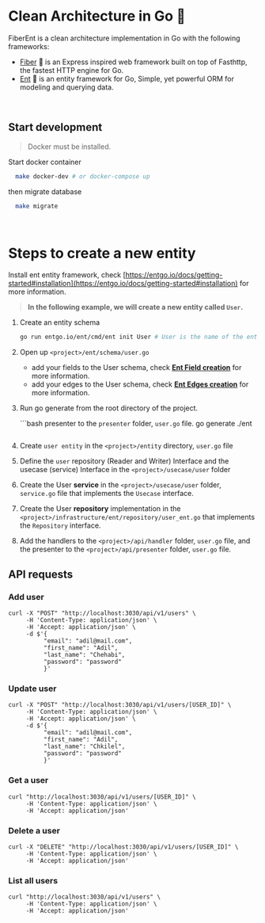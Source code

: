 # Clean Architecture in Go 🎉

 FiberEnt is a clean architecture implementation in Go with the following frameworks:
- [Fiber](https://github.com/gofiber/fiber) 🚀 is an Express inspired web framework built on top of Fasthttp, the fastest HTTP engine for Go.
- [Ent](https://github.com/ent/ent) 🎉 is an entity framework for Go,
Simple, yet powerful ORM for modeling and querying data.

<br/>

## Start development
> Docker must be installed.

Start docker container
```bash
  make docker-dev # or docker-compose up
```
then migrate database

```bash
  make migrate
```
<br />

# Steps to create a new entity

Install ent entity framework, check [https://entgo.io/docs/getting-started#installation](https://entgo.io/docs/getting-started#installation) for more information.

> **In the following example, we will create a new entity called `User`.**

1. Create an entity schema

   ```bash
   go run entgo.io/ent/cmd/ent init User # User is the name of the entity
   ```

2. Open up `<project>/ent/schema/user.go`

   - add your fields to the User schema, check **[Ent Field creation](https://entgo.io/docs/schema-fields)** for more information.
   - add your edges to the User schema, check **[Ent Edges creation](https://entgo.io/docs/schema-edges)** for more information.

3. Run go generate from the root directory of the project.

     ```bash presenter to the `presenter` folder, `user.go` file.
     go generate ./ent
     ```

4. Create `user entity` in the `<project>/entity` directory, `user.go` file

5. Define the `user` repository (Reader and Writer) Interface and the usecase (service) Interface in the `<project>/usecase/user` folder

6. Create the User **service** in the `<project>/usecase/user` folder, `service.go` file that implements the `Usecase` interface.

7. Create the User **repository** implementation in the `<project>/infrastructure/ent/repository/user_ent.go` that implements the `Repository` interface.

8. Add the handlers to the `<project>/api/handler` folder, `user.go` file, and the presenter to the `<project>/api/presenter` folder, `user.go` file.

## API requests

### Add user

```
curl -X "POST" "http://localhost:3030/api/v1/users" \
     -H 'Content-Type: application/json' \
     -H 'Accept: application/json' \
     -d $'{
          "email": "adil@mail.com",
          "first_name": "Adil",
          "last_name": "Chehabi",
          "password": "password"
          }'
```
### Update user

```
curl -X "POST" "http://localhost:3030/api/v1/users/[USER_ID]" \
     -H 'Content-Type: application/json' \
     -H 'Accept: application/json' \
     -d $'{
          "email": "adil@mail.com",
          "first_name": "Adil",
          "last_name": "Chkilel",
          "password": "password"
          }'
```

### Get a user

```
curl "http://localhost:3030/api/v1/users/[USER_ID]" \
     -H 'Content-Type: application/json' \
     -H 'Accept: application/json'
```

### Delete a user

```
curl -X "DELETE" "http://localhost:3030/api/v1/users/[USER_ID]" \
     -H 'Content-Type: application/json' \
     -H 'Accept: application/json'
```

### List all users

```
curl "http://localhost:3030/api/v1/users" \
     -H 'Content-Type: application/json' \
     -H 'Accept: application/json'
```
